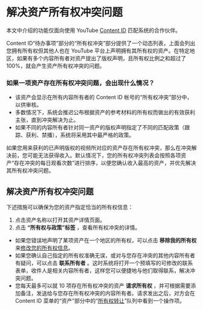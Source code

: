 # 解决资产所有权冲突问题

本文中介绍的功能仅面向使用 YouTube [Content ID](http://www.youtube.com/t/contentid) 匹配系统的合作伙伴。

Content ID“待办事项”部分的“所有权冲突”部分提供了一个动态列表，上面会列出您拥有所有权但其他人也在 YouTube 平台上声明拥有其所有权的资产。在特定地区，如果有多个内容所有者对资产提出了版权声明，且所有权比例之和超过了 100%，就会产生资产所有权冲突的问题。

### 如果一项资产存在所有权冲突问题，会出现什么情况？

* 该资产会显示在所有内容所有者的 Content ID 帐号的“所有权冲突”部分中，以供审核。
* 多数情况下，系统会推迟公布根据资产的参考材料的所有权而做出的有效获利主张，直到冲突解决为止。
* 如果不同的内容所有者针对同一资产的版权声明指定了不同的匹配政策（跟踪、获利、禁播），系统将采用其中最严格的政策。

如果您用来获利的已声明版权的视频所对应的资产存在所有权冲突，那么在冲突解决前，您可能无法获得收入。默认情况下，您的所有权冲突列表会按照各项资产“存在冲突的每日观看次数”进行排序，以便您确认收入最高的资产，并优先解决其所有权冲突问题。

## 解决资产所有权冲突问题

下述措施可以确保为您的资产指定恰当的所有权信息：

1. 点击资产名称以打开其资产详情页面。
2. 点击 **“所有权与政策”标签** ，查看所有权冲突的详情。
  * 如果您错误地声明了某项资产在一个地区的所有权，可以点击 **移除我的所有权** 来[修改您的所有权信息](http://support.google.com/youtube/bin/answer.py?answer=3022607)。
  * 如果您确认自己指定的所有权准确无误，或对与您存在冲突的其他内容所有者有疑问，可以点击 **联系所有者** 。这时系统将打开一个预填写的可修改的联系表单，收件人是相关内容所有者，这样您可以便捷地与他们取得联系，解决冲突问题。
  * 您每天最多可以就 10 项存在所有权冲突的资产 **请求所有权** ，并可根据需要添加备注，发送给与您存在所有权冲突的内容所有者。请求发出之后，对方会在 Content ID 菜单的“资产”部分中的“[所有权转让](https://support.google.com/youtube/answer/7669195)”队列中看到一个操作项。